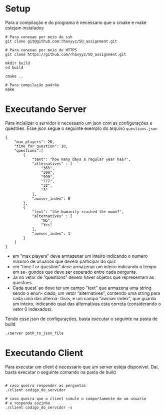 # Setup

Para a compilação e do programa é necessario que o cmake e make estejam instalados

```
# Para conexao por meio de ssh
git clone git@github.com:rhavyyz/SO_assignment.git

# Para conexao por meio de HTTPS
git clone https://github.com/rhavyyz/SO_assignment.git

mkdir build 
cd build

cmake ..

# Para compilação padrão
make
```


# Executando Server

Para incializar o servidor é necessario um json com as configurações e questões. Esse json segue o seguinte exemplo do arquivo `questions.json`

```
{
    "max_players": 20,
    "time_for_question": 10,
    "questions":[
        {
            "text": "how many days a regular year has?",
            "alternatives" : [
                "365",
                "200",
                "999",
                "777",
                "32",
                "3"
            ],
            "awnser_index": 0
        },
        {
            "text": "the humanity reached the moon?",
            "alternatives" : [
                "No",
                "Yes"
            ],
            "awnser_index": 1
        }
    ]
}
```

- em ”max players” deve armazenar um inteiro indicando o numero maximo de
usuarios que devem participar do quiz
- em ”time f or question” deve armazenar um inteiro indicando o tempo em se-
gundos que deve ser esperado entre cada pergunta.
- Ja no vetor de ”questions” devem haver objetos que representam as questoes.
- Cada quest˜ao deve ter um campo ”text” que armazena uma string sendo o enun-
ciado, um vetor ”alternatives”, contendo uma string para cada uma das alterna-
tivas, e um campo ”awnser index”, que guarda um inteiro, indicando qual das
alternativas esta correta (considerando o vetor 0 indexados).

Tendo esse json de configurações, basta executar o seguinte na pasta de build

```
./server path_to_json_file
```

# Executando Client

Para executar um client é necessario que um server esteja disponivel. Daí, basta executar o seguinte comando na pasta de build

```

# caso queira responder as perguntas 
./client codigo_do_servidor

# caso queira que o client simule o comportamente de um usuario 
# e responda sozinho
./client codigo_do_servidor -s
```